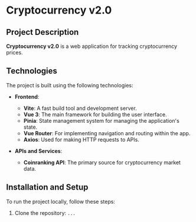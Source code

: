 # Cryptocurrency v2.0

## Project Description
**Cryptocurrency v2.0** is a web application for tracking cryptocurrency prices.

## Technologies
The project is built using the following technologies:

- **Frontend**:
  - **Vite**: A fast build tool and development server.
  - **Vue 3**: The main framework for building the user interface.
  - **Pinia**: State management system for managing the application's state.
  - **Vue Router**: For implementing navigation and routing within the app.
  - **Axios**: Used for making HTTP requests to APIs.

- **APIs and Services**:
  - **Сoinranking API**: The primary source for cryptocurrency market data.

## Installation and Setup
To run the project locally, follow these steps:

1. Clone the repository:
   ``` ... ```